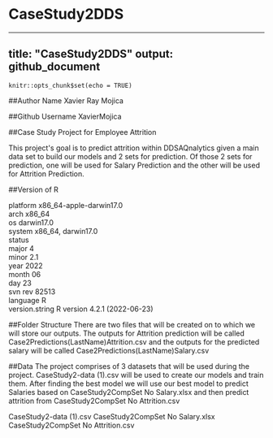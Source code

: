 # CaseStudy2DDS

---
title: "CaseStudy2DDS"
output: github_document
---

```{r setup, include=FALSE}
knitr::opts_chunk$set(echo = TRUE)
```

##Author Name
Xavier Ray Mojica

##Github Username
XavierMojica


##Case Study Project for Employee Attrition 

This project's goal is to predict attrition within DDSAQnalytics given a main data set to build our models and 2 sets for prediction. Of those 2 sets for prediction, one will be used for Salary Prediction and the other will be used for Attrition Prediction.   

##Version of R

platform       x86_64-apple-darwin17.0     
arch           x86_64                      
os             darwin17.0                  
system         x86_64, darwin17.0          
status                                     
major          4                           
minor          2.1                         
year           2022                        
month          06                          
day            23                          
svn rev        82513                       
language       R                           
version.string R version 4.2.1 (2022-06-23)


##Folder Structure 
There are two files that will be created on to which we will store our outputs. 
The outputs for Attrition prediction will be called  Case2Predictions(LastName)Attrition.csv
and the outputs for the predicted salary will be called Case2Predictions(LastName)Salary.csv


##Data
The project comprises of 3 datasets that will be used during the project. CaseStudy2-data (1).csv will be used to create our models and train them. After  finding the best model we will use our best model to predict Salaries based on CaseStudy2CompSet No Salary.xlsx and then predict attrition from     CaseStudy2CompSet No Attrition.csv

CaseStudy2-data (1).csv 
CaseStudy2CompSet No Salary.xlsx
CaseStudy2CompSet No Attrition.csv


